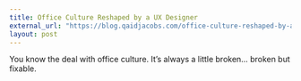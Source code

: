 ```yaml
---
title: Office Culture Reshaped by a UX Designer
external_url: "https://blog.qaidjacobs.com/office-culture-reshaped-by-a-ux-designer-f6ac7c833e31"
layout: post
---
```


You know the deal with office culture. It’s always a little broken… broken but fixable.
